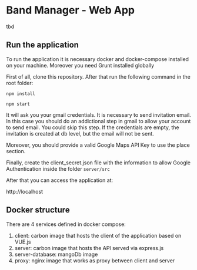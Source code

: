 # Band Manager - Web App

tbd

## Run the application

To run the application it is necessary docker and docker-compose installed on your machine. Moreover you need Grunt installed globally

First of all, clone this repository. After that run the following command in the root folder:

```
npm install
```

```
npm start
```

It will ask you your gmail credentials. It is necessary to send invitation email. In this case you should do an addictional step in gmail to allow your account to send email. You could skip this step. If the credentials are empty, the invitation is created at db level, but the email will not be sent.

Moreover, you should provide a valid Google Maps API Key to use the place section.

Finally, create the client_secret.json file with the information to allow Google Authentication inside the folder ```server/src```

After that you can access the application at:

http://localhost

## Docker structure

There are 4 services defined in docker compose:

1. client: carbon image that hosts the client of the application based on VUE.js
2. server: carbon image that hosts the API served via express.js
3. server-database: mangoDb image
4. proxy: nginx image that works as proxy between client and server